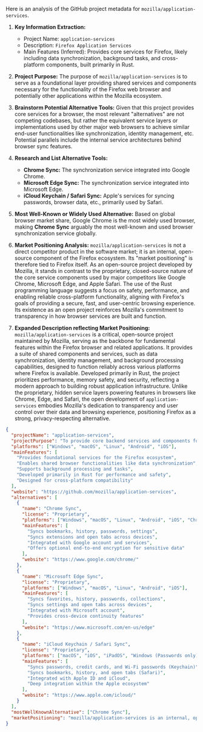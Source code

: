 Here is an analysis of the GitHub project metadata for `mozilla/application-services`.

1.  **Key Information Extraction:**
    *   Project Name: `application-services`
    *   Description: `Firefox Application Services`
    *   Main Features (Inferred): Provides core services for Firefox, likely including data synchronization, background tasks, and cross-platform components, built primarily in Rust.

2.  **Project Purpose:**
    The purpose of `mozilla/application-services` is to serve as a foundational layer providing shared services and components necessary for the functionality of the Firefox web browser and potentially other applications within the Mozilla ecosystem.

3.  **Brainstorm Potential Alternative Tools:**
    Given that this project provides core services for a browser, the most relevant "alternatives" are not competing codebases, but rather the equivalent service layers or implementations used by other major web browsers to achieve similar end-user functionalities like synchronization, identity management, etc. Potential parallels include the internal service architectures behind browser sync features.

4.  **Research and List Alternative Tools:**

    *   **Chrome Sync:** The synchronization service integrated into Google Chrome.
    *   **Microsoft Edge Sync:** The synchronization service integrated into Microsoft Edge.
    *   **iCloud Keychain / Safari Sync:** Apple's services for syncing passwords, browser data, etc., primarily used by Safari.

5.  **Most Well-Known or Widely Used Alternative:**
    Based on global browser market share, Google Chrome is the most widely used browser, making **Chrome Sync** arguably the most well-known and used browser synchronization service globally.

6.  **Market Positioning Analysis:**
    `mozilla/application-services` is not a direct competitor product in the software market; it is an internal, open-source component of the Firefox ecosystem. Its "market positioning" is therefore tied to Firefox itself. As an open-source project developed by Mozilla, it stands in contrast to the proprietary, closed-source nature of the core service components used by major competitors like Google Chrome, Microsoft Edge, and Apple Safari. The use of the Rust programming language suggests a focus on safety, performance, and enabling reliable cross-platform functionality, aligning with Firefox's goals of providing a secure, fast, and user-centric browsing experience. Its existence as an open project reinforces Mozilla's commitment to transparency in how browser services are built and function.

7.  **Expanded Description reflecting Market Positioning:**
    `mozilla/application-services` is a critical, open-source project maintained by Mozilla, serving as the backbone for fundamental features within the Firefox browser and related applications. It provides a suite of shared components and services, such as data synchronization, identity management, and background processing capabilities, designed to function reliably across various platforms where Firefox is available. Developed primarily in Rust, the project prioritizes performance, memory safety, and security, reflecting a modern approach to building robust application infrastructure. Unlike the proprietary, hidden service layers powering features in browsers like Chrome, Edge, and Safari, the open development of `application-services` embodies Mozilla's dedication to transparency and user control over their data and browsing experience, positioning Firefox as a strong, privacy-respecting alternative.

```json
{
  "projectName": "application-services",
  "projectPurpose": "To provide core backend services and components for the Firefox browser and potentially other Mozilla applications, enabling features like data synchronization, account management, and background tasks.",
  "platforms": ["Windows", "macOS", "Linux", "Android", "iOS"],
  "mainFeatures": [
    "Provides foundational services for the Firefox ecosystem",
    "Enables shared browser functionalities like data synchronization",
    "Supports background processing and tasks",
    "Developed primarily in Rust for performance and safety",
    "Designed for cross-platform compatibility"
  ],
  "website": "https://github.com/mozilla/application-services",
  "alternatives": [
    {
      "name": "Chrome Sync",
      "license": "Proprietary",
      "platforms": ["Windows", "macOS", "Linux", "Android", "iOS", "ChromeOS"],
      "mainFeatures": [
        "Syncs bookmarks, history, passwords, settings",
        "Syncs extensions and open tabs across devices",
        "Integrated with Google account and services",
        "Offers optional end-to-end encryption for sensitive data"
      ],
      "website": "https://www.google.com/chrome/"
    },
    {
      "name": "Microsoft Edge Sync",
      "license": "Proprietary",
      "platforms": ["Windows", "macOS", "Linux", "Android", "iOS"],
      "mainFeatures": [
        "Syncs favorites, history, passwords, collections",
        "Syncs settings and open tabs across devices",
        "Integrated with Microsoft account",
        "Provides cross-device continuity features"
      ],
      "website": "https://www.microsoft.com/en-us/edge"
    },
    {
      "name": "iCloud Keychain / Safari Sync",
      "license": "Proprietary",
      "platforms": ["macOS", "iOS", "iPadOS", "Windows (Passwords only)"],
      "mainFeatures": [
        "Syncs passwords, credit cards, and Wi-Fi passwords (Keychain)",
        "Syncs bookmarks, history, and open tabs (Safari)",
        "Integrated with Apple ID and iCloud",
        "Deep integration within the Apple ecosystem"
      ],
      "website": "https://www.apple.com/icloud/"
    }
  ],
  "mostWellKnownAlternative": ["Chrome Sync"],
  "marketPositioning": "mozilla/application-services is an internal, open-source project supporting the Firefox browser and its ecosystem. Unlike the proprietary, closed-source synchronization and service backends used by competitors like Chrome, Edge, and Safari, its open nature aligns with Mozilla's commitment to transparency and user control. Its development in Rust emphasizes a focus on building performant and secure foundational components for a privacy-centric browser. It positions Firefox as a browser whose core functionalities are built on inspectable, community-auditable code."
}
```